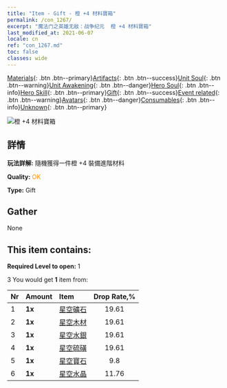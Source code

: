 ```yaml
---
title: "Item - Gift - 橙 +4 材料寶箱"
permalink: /con_1267/
excerpt: "魔法门之英雄无敌：战争纪元  橙 +4 材料寶箱"
last_modified_at: 2021-06-07
locale: cn
ref: "con_1267.md"
toc: false
classes: wide
---
```

 [Materials](/ItemsCN/){: .btn .btn--primary}[Artifacts](/ItemsCN/Artifacts/){: .btn .btn--success}[Unit Soul](/ItemsCN/UnitSoul/){: .btn .btn--warning}[Unit Awakening](/ItemsCN/UnitAwakening/){: .btn .btn--danger}[Hero Soul](/ItemsCN/HeroSoul/){: .btn .btn--info}[Hero Skill](/ItemsCN/HeroSkill/){: .btn .btn--primary}[Gift](/ItemsCN/Gift/){: .btn .btn--success}[Event related](/ItemsCN/Events/){: .btn .btn--warning}[Avatars](/ItemsCN/Avatars/){: .btn .btn--danger}[Consumables](/ItemsCN/Consumables/){: .btn .btn--info}[Unknown](/ItemsCN/Unknown/){: .btn .btn--primary}

 ![橙 +4 材料寶箱](/images/t/i_304002.png)

## 詳情
 **玩法詳解:** 隨機獲得一件橙 +4 裝備進階材料

 **Quality:** <span style="color: #FF8C00">OK</span>

 **Type:** Gift

## Gather

  None

## This item contains:

 **Required Level to open:** 1

 3 You would get **1** item  from:

  | Nr | Amount |     Item    | Drop Rate,% |
  |:---|:-------|:------------|:---------:|
  | 1 |  **1x** | [星空礦石](/cn/Items/mat_89/) | 19.61 | 
  | 2 |  **1x** | [星空木材](/cn/Items/mat_90/) | 19.61 | 
  | 3 |  **1x** | [星空水銀](/cn/Items/mat_91/) | 19.61 | 
  | 4 |  **1x** | [星空硫磺](/cn/Items/mat_92/) | 19.61 | 
  | 5 |  **1x** | [星空寶石](/cn/Items/mat_93/) | 9.8 | 
  | 6 |  **1x** | [星空水晶](/cn/Items/mat_94/) | 11.76 | 
